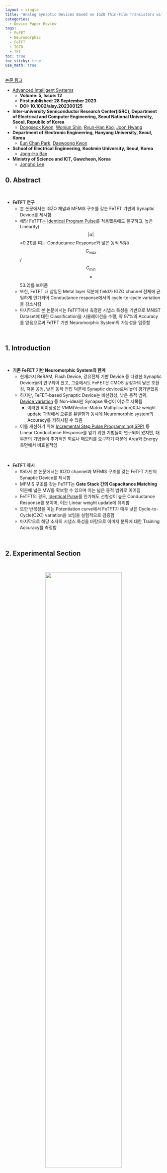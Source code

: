 ```yaml
---
layout : single
title: "Analog Synaptic Devices Based on IGZO Thin-Film Transistors with a Metal–Ferroelectric–Metal–Insulator–Semiconductor Structure for High-Performance Neuromorphic Systems"   
categories: 
  - Device Paper Review
tags:
  - FeFET  
  - Neuromorphic       
  - FeTFT   
  - IGZO    
  - TFT   
toc: true
toc_sticky: true
use_math: true
---
```



[논문 링크](https://advanced.onlinelibrary.wiley.com/doi/full/10.1002/aisy.202300125)         

- [Advanced Intelligent Systems](https://advanced.onlinelibrary.wiley.com/journal/26404567)
  - **Volume: 5, Issue: 12**   
  - **First published: 28 September 2023**   
  - **DOI: 10.1002/aisy.202300125**     
- **Inter-university Semiconductor Research Center(ISRC), Department of Electrical and Computer Engineering, Seoul National University, Seoul, Republic of Korea**      
  - [Dongseok Kwon](https://ieeexplore.ieee.org/author/37089216638), [Wonjun Shin](https://ieeexplore.ieee.org/author/37086992826), [Ryun-Han Koo](https://ieeexplore.ieee.org/author/37089391606), [Joon Hwang](https://ieeexplore.ieee.org/author/37088877534)   
- **Department of Electronic Engineering, Hanyang University, Seoul, Korea**      
  - [Eun Chan Park](https://ieeexplore.ieee.org/author/605152447968478), [Daewoong Kwon](https://ieeexplore.ieee.org/author/37402105900)   
- **School of Electrical Engineering, Kookmin University, Seoul, Korea**   
  - [Jong-Ho Bae](https://ieeexplore.ieee.org/author/37960975600)  
- **Ministry of Science and ICT, Gawcheon, Korea**   
  - [Jongho Lee](https://ieeexplore.ieee.org/author/37085367913)   


## 0. Abstract    

&nbsp;

- **FeTFT 연구**   
  - 본 논문에서는 IGZO 채널과 MFMIS 구조를 갖는 FeTFT 기반의 Synaptic Device를 제시함   
  - 해당 FeTFT는 [Identical Program Pulse](https://miniharu22.github.io/device%20paper%20review/neuro0/#2-experimental)를 적용했음에도 불구하고, 높은 Linearity($$\vert \alpha \vert$$=0.21)를 띠는 Conductance Response와 넓은 동적 범위($$G_{max}$$/$$G_{min}$$ $$\approx$$ 53.2)를 보여줌    
  - 또한, FeTFT 내 삽입된 Metal layer 덕분에 field가 IGZO channel 전체에 균일하게 인가되어 Conductance response에서의 cycle-to-cycle variation을 감소시킴    
  - 마지막으로 본 논문에서는 FeTFT에서 측정한 시냅스 특성을 기반으로 MNIST Dataset에 대한 Classification을 시뮬레이션을 수행, 약 97%의 Accuracy를 얻음으로써 FeTFT 기반 Neuromorphic System의 가능성을 입증함    

&nbsp;

## 1. Introduction   

&nbsp;

- **기존 FeFET 기반 Neuromorphic System의 한계**   
  - 현재까지 ReRAM, Flash Device, 강유전체 기반 Device 등 다양한 Synaptic Device들이 연구되어 왔고, 그중에서도 FeFET은 CMOS 공정과의 낮은 호환성, 저온 공정, 낮은 동작 전압 덕분에 Synaptic device로써 높이 평가받았음   
  - 하지만, FeFET-based Synaptic Device는 비선형성, 낮은 동적 범위, [Device variation](https://miniharu22.github.io/device%20paper%20review/fe1/) 등 Non-ideal한 Synapse 특성이 이슈로 지목됨    
    - 이러한 비이상성은 VMM(Vector-Matrix Multiplication)이나 weight update 과정에서 오류를 유발함과 동시에 Neuromorphic system의 Accuracy를 저하시킬 수 있음   
  - 이를 개선하기 위해 [Incremental Step Pulse Programming(ISPP)](https://miniharu22.github.io/device%20paper%20review/neuro0/) 등 Linear Conductance Response를 얻기 위한 기법들이 연구되어 왔지만, 대부분의 기법들이 추가적인 회로나 메모리를 요구하기 때문에 Area와 Energy 측면에서 비효율적임   

&nbsp;

- **FeTFT 제시**   
  - 따라서 본 논문에서는 IGZO channel과 MFMIS 구조를 갖는 FeTFT 기반의 Synaptic Device를 제시함    
  - MFMIS 구조를 갖는 FeTFT는 **Gate Stack 간의 Capacitance Matching** 덕분에 넓은 MW를 확보할 수 있으며 이는 넓은 동적 범위로 이어짐    
  - FeTFT의 경우, [Identical Pulse](https://miniharu22.github.io/device%20paper%20review/neuro0/#2-experimental)를 인가해도 선형성이 높은 Conductance Response를 보이며, 이는 Linear weight update에 유리함   
  - 또한 반복성을 띠는 Potentiation curve에서 FeTFT가 매우 낮은 Cycle-to-Cycle(C2C) variation을 보임을 실험적으로 검증함    
  - 마지막으로 해당 소자의 시냅스 특성을 바탕으로 이미지 분류에 대한 Training Accuracy를 측정함   

&nbsp;

## 2. Experimental Section    

&nbsp;

<div align="center">
  <img src="/assets/images/Ferro/23.png" width="70%" height="70%" alt=""/>
  <p><em></em></p>
</div>

&nbsp;  

- **MFMIS-FeTFT Process Flow**   
  - 본 논문에서 제안한 MFMIS FeTFT의 Process Flow는 Fig.S15에 제시되며 다음의 과정을 밟음   
    - Bottom Gate로써 45nm TiN을 Buffer Oxide 위에 증착 후 Patterning    
    - 8nm HZO를 강유전층으로 증착    
    - Floating Gate로써 25nm TiN을 증착 후 Patterning    
      - **Bottom Gate와 Floating Gate 사이의 Area Ratio(AR)는 HZO layer에 걸리는 field의 제어를 위해 엔지니어링이 가능**   
    - 강유전성의 유도를 위해 HZO layer는 N2 ambient에서 500°C로 Annealing    
    - 8nm ZrO2를 Insulator Layer로써 증착    
    - RF Sputtering을 통해 a-IGZO를 Channel layer로써 증착 후 Patterning    
      - IGZO는 1시간동안 350°C로 O2 Annealing을 수행    
    - DC Sputtering을 통해 Mo를 S/D eletrode로써 증착      
  - 제작한 FeTFT는 상온에서 [Agilent B1500A](https://miniharu22.github.io/device%20paper%20review/fe2/#2-2-measurement)를 통해 측정 및 분석이 수행됨   

&nbsp;

<div align= 'center'>
    $$X^l = f(X^{l-1}(G_+^l-G_-^l))$$
    <p><em>Active value in the layer</em></p>
</div> 


<div align= 'center'>
    $$\delta^1 = \delta^2(G_+^2-G_-^2)^T f'$$
    <p><em>Delta value in the hidden layer</em></p>
</div> 

&nbsp;

- **neuromorphic System Simulaton**   
  - 측정된 FeTFT의 Synapse 특성을 기반으로 NN Simulation을 Pytorch로 수행    
  - MNIST Image Classification을 위해 (28x28)→(16x16)→(10)의 FC layer를 구축   
  - Training의 batch size는 100으로 설정    
  - Hidden layer에는 ReLU Activation 사용     
    - 1st, 2nd layer의 Activaed value $$X_l$$은 위 첫번째 수식으로 표현됨    
    - $$f$$는 활성화 함수이며, $$G_+^l$$와 $$G_-^l$$는 FeTFT의 Conductance에 해당   
    - $$X^0$$는 Input layer의 matrix로 단순화를 위해 Maximum Conductance는 1로 설정함   
  - Output layer에는 Softmax를 사용   
    - Output lyaer에서는 $$X^2$$와 실제 label을 고려하여 Cross-entropy loss와 $$\delta^2$$를 계산함    
    - Hidden layer에서의 $$\delta^1$$는 위 두번째 수식으로 표현됨    
    - $$f'$$는 ReLU의 도함수이며, $$(G_+^2-G_-^2)^T$$는 Conductance 차이의 전치행렬임    
  - Loss function은 Cross-entropy를 적용   


&nbsp;

## 3. Results & Discussion   
### 3-1. Electrical Characteristics of the FeTFTs   

&nbsp;

<div align="center">
  <img src="/assets/images/Ferro/21.png" width="100%" height="100%" alt=""/>
  <p><em></em></p>
</div>

&nbsp;   

- **IGZO Channel**   
  - Fig.1(a)와 Fig.1(b)는 각각 MFMIS 구조 FeTFT의 3D Schematic과 Source/Drain 사이의 단면도를 보여주며, Fig.1(c)는 TEM 이미지를 나타냄    
  - 본 논문에서 제시한 FeTFT는 Channel material로써 **IGZO**를 사용하는데 이는 저온 공정에서 증착이 가능함    
    - 이전 논문들에 따르면 [HZO의 강유전성을 발현시키기 위해서는 500°C의 Annealing을 수행하는데](https://miniharu22.github.io/device%20paper%20review/fe3/#2-experiments), **IGZO는 500°C보다 낮은 온도에서 증착이 가능함**([2T0C 논문에서는 250°C 라고 설명](https://miniharu22.github.io/device%20paper%20review/TC1/#2-device-fabrication))    
    - 또한, IGZO channel을 사용하는 TFT는 높은 [On/Off current ratio](https://miniharu22.github.io/device%20paper%20review/TC1/#1-introduction)를 보여주는데, **이는 넓은 동적 범위를 확보하는데 유리함**     

&nbsp;

- **Capacitane Matching**
  - FeTFT의 MFMIS 구조에서 Metal-Insulator-Semiconductor(MIS)의 면적($$A_{\text{MOS}}$$)과 Metal-Ferro-Metal(MFM)의 면적($$A_{\text{FE}}$$)간의 비율(Area Ratio, AR)은 엔지니어링이 가능함    
    - **즉, 이는 MIS와 MFM의 Capacitance 비율은 $$A_{\text{MOS}}$$와 $$A_{\text{FE}}$$의 비율로 조절이 가능함을 의미**    
  - **AR($$A_{\text{MOS}}$$ : $$A_{\text{FE}}$$)를 증가시킴으로써 MFM에 걸리는 field의 세기를 증가시켜 강유전체의 분극을 극대화하고, 결과적으로 MW를 향상시킴**   
    - 또한 Capacitance Matching을 적절히 조절하면, [Insulator에 걸리는 field를 감소시켜 소자의 Reliability를 향상시킬 수 있음](https://miniharu22.github.io/device%20paper%20review/fe4/#3-3-feil-field-analysis)     
  - Fig.1(d)는 100kHz 주파수에서의 **PUND(Positive-Up-Negative-Down)** 측정으로 얻은 MFM 구조의 Voltage sweep에 따른 IV 특성을 Plot함   
    - Fig.1(e)는 동일한 PUND 측정 조건에서 전압에 따른 분극 값을 나타내며, 해당 측정 결과에서 잔류 분극($$2P_r$$)은 약 46μC/cm² 으로 나타남    
    - 아래 Fig.S(1)은 Voltage Sweep 범위에 따른 CV curve에 대한 Plot   


&nbsp;

<div align="center">
  <img src="/assets/images/Ferro/22.png" width="80%" height="80%" alt=""/>
  <p><em></em></p>
</div>

&nbsp;  

&nbsp;

<div align="center">
  <img src="/assets/images/Ferro/24.png" width="100%" height="100%" alt=""/>
  <p><em></em></p>
</div>

&nbsp;  

- **AR에 따른 WM 변화 분석**   
  - Fig.2(a)는 AR이 7:1로 맞춰진 FeTFT에서 Voltage Sweep에 따른 Transfer curve을 Plot한 것으로 강유전층의 분극 현상에 따른 hysteresis loop를 확인할 수 있음   
    - 소자의 Channel width와 length는 각각 30µm와 20µm로 설정됨    
    - 40nA의 Constant current에서 측정된 MW는 약 3.8V로 확인됨    
  - Fig.2(b)에서는 AR에 따른 FeTFT의 MW를 측정한 것으로 **동일한 $$A_{\text{MOS}}$$ 조건에서 AR이 증가할수록 MFM layer의 Capacitance가 감소한다는 점에 주목해야함**     
    - **즉, AR이 증가함에 따라 MFM layer에 걸리는 field의 세기가 증가하므로 MFM의 분극을 최대화할 수 있게 되며 이를 통해 MW를 극대화할 수 있음**   
  - Fig.2(c)는 AR에 따른 $$V_th$$와 MW의 변화에 대한 Plot    

&nbsp;

> **Capacitance vs Field**   
>   - Capacitance가 감소하면 Field가 증가하는 이유는 다음의 수식에서 유도 가능   
>       - $$Q$$ = $$CV$$   
>       - $$E$$ = $$\frac{V}{d}$$    
>   - 위 수식을 정리하면, $$E$$ = $$\frac{Q}{Cd}$$ 이므로, Capacitance가 감소하면 field의 세기가 증가하게 됨   
>   - 정성적으로 설명하면, 동일한 양의 전하를 저장해야 할때 Capacitance가 작을수록 더 큰 전압이 요구됨    
>       - 즉, 해당 층에 분배되는 전압의 크기가 증가하며 이에 따라 Field가 증가함   


&nbsp;

### 3-2. Synaptic Characteristics of the FeTFTs    

&nbsp;

- **FeTFT의 시냅스 동작**   
  - 본 논문에서 제시된 MFMIS Gate stack FeTFT는 Channel Conductance($$G$$)를 조절함으로써 Synaptic Device로 사용 가능     
  - Nenuromorphic system에서 $$G$$는 Synaptic weight를 결정하는데 사용되며, $$G$$의 변화는 강유전층의 분극 스위칭을 통해 구현됨    

&nbsp;

<div align="center">
  <img src="/assets/images/Ferro/25.png" width="80%" height="80%" alt=""/>
  <p><em></em></p>
</div>

&nbsp;  

- **PGM Pulse에 따른 $$G$$ 측정**
  - Fig.3(a)는 PGM Pulse(5V, 100μs)의 개수를 증가시키면서 측정한 FeTFT의 Transfer curve를 보여줌    
    - PGM Pulse 인가하기 전에, 10회의 ERS Pulse(-5V, 10ms)를 인가하여 FeTFT를 초기화함     
    - **ERS Pulse 인가 후, 강유전층에는 아래 방향의 분극이 형성되어 IGZO 채널 내 전자를 공핍(Depletion)시키고, $$G$$를 감소시킴**       
  - **PGM Pulse 인가 후에는 반대로 분극 반향을 위로 전환시키기 때문에 Channel에 전자를 축적시킴으로써 $$G$$가 증가되는데, 점진적으로 증가됨이 확인됨**       
 

&nbsp;

- **Linear $$G$$ Response**   
  - Fig.3(b)는 PGM Pulse의 개수에 따른 FeTFT의 $$G$$ Response를 확인 가능한데, **PGM Pulse 수가 증가함에 따라 $$G$$ Response가 linear하게 나타남이 보여짐**  
  - 대부분의 연구에서는 Non-linear한 G Response를 완화하기 위해 [Incremental Step Pulse Programming(ISPP)]((https://miniharu22.github.io/device%20paper%20review/neuro0/))을 적용함    
    - 하지만, Incremental PGM Pulse를 생성하면 별도의 회로가 추가되야 하는데 이는 Neuromorphic system의 효율을 저하시킴     
    - **이러한 관점에서, Identical Pulse를 적용해도 Linear $$G$$ Response를 보이는 FeTFT는 Neuromorphic System에서 큰 이점을 가짐**   
  - 일부 Charge Trapping 기반 Synaptic Device는 Subthreshold region에서도 Linear G Response을 보이지만, [FET의 Subthreshold current는 전압 변화에 매우 민감하기 때문에](https://miniharu22.github.io/device%20paper%20review/fe1/#3-1-ferro--variation) Neuromorphic system의 performance에 악영향을 줄 수 있음    
    - 반면, 본 논문에서 제시한 FeTFT는 Subthreshold region에서도 Linearity를 유지하기 때문에 이 또한 Neuromorphic system에서 큰 이점을 제공함   

&nbsp;

<div align="center">
  <img src="/assets/images/Ferro/26.png" width="100%" height="100%" alt=""/>
  <p><em></em></p>
</div>

&nbsp;  

- **AR에 따른 $$G$$ Response**    
  - 본 논문에서는 다양한 AR에 따른 $$G$$ Response를 분석함     
  - Fig.3(c)에서 확인할 수 있듯이, AR이 7:1인 FeTFT는 동일한 동적 범위($$G_{max}$$/$$G_{mix}$$) 내에서 제일 선형성이 높은 $$G$$ Response를 보임     
    - Fig.S(5)를 보면, AR이 4:1, 6:1 FeTFT도 상대적으로 좁은 동적 범위 내에서는 선형적인 $$G$$ Response를 보이긴했지만, 결국 7:1 FeTFT보다는 부족함    
  - Fig.S(6)과 Fig.S(7)은 각각 동일한 Programming 시간($$t_{pgm}$$)에서 AR에 따른 $$G$$ Response와 AR이 7:1일 때 다양한 $$t_{pgm}$$에 다른 $$G$$ Response를 Plot함   

&nbsp;

- **$$\Delta V_{th}$$와 Linear $$G$$ Response**   
  - Fig.S(8)의 경우, 서로 다른 AR을 가진 FeTFT의 Transfer curve를 $$V_th$$에 대해 Normalization을 수행한 것으로 각각의 FeTFT의 curve가 거의 동일한 것이 확인됨    
  - Fig.S(8b)에서는 $$\Delta V_{th}$$를 PGM Pulse의 개수에 따른 함수로 표현하였는데, FeTFT에 PGM Pulse를 인가함에 따라 Transfer curve가 $$\Delta V_{th}$$만큼 left-shift되는 것을 확인 가능하며, 이에 따라 $$I_D$$ 값도 변함     
    - 여기서 주목해야하는 점은 **$$\Delta V_{th}$$에 의한 $$I_D$$의 변화와 PGM Pulse에 의한 $$\Delta V_{th}$$가 서로 상쇄된다면, PGM Pulse 수에 따라 $$I_D$$가 선형적으로 증가함으로써 Linear $$G$$ Response를 유도할 수 있다는 것임**   
  - 이에 본 논문에서는 주어진 동적 범위 내에서 상기한 조건을 만족시키도록 FeTFT의 AR을 엔지니어링함으로써 $$G$$의 선형성을 제어함(Fig.S(8c) 참고)        
    - AR이 4:1인 FeTFT에서는 MW가 좁기 때문에 $$\Delta V_{th}$$가 PGM Pulse에 의해 빠르게 Saturation됨    
    - 반면, AR이 증가하면 $$\Delta V_{th}$$의 Saturation value도 증가함    
    - 결과적으로 AR이 7:1인 FeTFT에서 Lienar한 $$G$$ Response를 추출할 수 있었음   

&nbsp;

<div align="center">
  <img src="/assets/images/Ferro/27.png" width="80%" height="80%" alt=""/>
  <p><em></em></p>
</div>

&nbsp;  

- **PGM Pulse의 세기에 따른 $$G$$ Linearity**       
  - Fig.3(d)에서는 200μs의 Pulse width에서 다양한 PGM Pulse의 세기(Amplitude)에 따른 $$G$$ Response를 Plot한 것으로 다양한 Pulse amplitude에서도 높은 선형성을 확인 가능    
  - PGM Voltage가 5V일 때의 동적 범위는 약 53.2로 이는 기존의 다른 강유전체 기반 Synaptic Device보다 높은 수치인데, 특히 PGM Voltage가 4.5V일 때는 70개 이상의 weight level을 높은 선형성과 함께 표현 가능함     
    - Fig.S(9)에서는 각 $$G$$ Response에 대한 Fitting 결과를 표현함    
  - Fig.S(10)에서는 본 논문에서 제시한 FeTFT의 Retention 특성을 나타낸 것으로 FeTFT가 NVM로써 활용될 수 있음을 확인 가능함    

&nbsp;

<div align="center">
  <img src="/assets/images/Ferro/28.png" width="80%" height="80%" alt=""/>
  <p><em></em></p>
</div>

&nbsp;  

- **C2C variation 측정**   
  - MFIS 구조의 FeFET은 분균일한 분극(Inhomogeneous Polarization)으로 인해 Channel Conducatance의 불균일성과 $$G$$ Response의 Variation이 야기됨    
  - 반면, MFMIS 구조의 FeTFT는 **Floating Gate의 Metal layer가 강유전층 내의 불균일한 분극을 보정해준다는 점**이 특징임(Fig.4(a) 참고)   
    - **Floating Gate를 통과한 field는 IGZO channel 전체에 균일하게 적용되며 결과적으로 Channel Conductance를 균일하게 만들고 C2C(Cycle-to-Cycle) Variation을 개선시킴**   
  - Fig.4(b)는 C2C variation을 평가하기 위해 Identical PGM Pulse를 5회동안 반복 적용한 FeTFT의 $$G$$ Response를 측정한 것으로 각 $$G$$ Response는 20회의 ERS Pulse를 통해 $$G$$ level을 초기화한 후 측정됨    
    - 측정 결과, 거의 동일한 수준의 $$G$$ Response가 관찰되었으며, C2C variation도 매우 낮은 수준($$\sigma$$ = 0.47%)로 나타난 동시에 높은 선형성도 관측됨    

&nbsp;

### 3-3. Network Simulation    

&nbsp;

<div align="center">
  <img src="/assets/images/Ferro/29.png" width="80%" height="80%" alt=""/>
  <p><em></em></p>
</div>

&nbsp; 

- **Weight 표현**   
  - FeFET의 On-chip Train Performance를 평가하기 위해 (28x28)→(16x16)→(10)의 FC Layer Network를 설계 후, MNIST Dataset에 대한 Image Classification을 수행함(Fig.5(a) 참고) 
  - **2개의 FeFET이 하나의 weight($$W$$)를 나타내며, $$W$$ = $$G_+$$-$$G_-$$로 정의됨**   
    - **여기서 $$G_+$$와 $$G_-$$는 각각 Positive weight와 Negative weight를 나타내기 위한 FeFET의 Conductance애 해당**(Fig.5(b) 참고)     
    - 각 FeFET의 $$G$$는 강유전층의 Polarization state에 의해 조절됨   
  - **Current Mirror 회로를 통해 $$G_+$$ Array와 $$G_-$$ Array로부터의 전류 차를 산출할 수 있으며, 이 전류 차이는 Pulse-width modulation 회로에서 Pulse width 신호로 변환함**    

&nbsp;

- **Weight update**    
  - 신경망 학습은 Pytorch 프레임워크로 수행되었으며, FeTFT에서 측정된 다음의 특성들이 고려됨    
    - $$G$$ Response Linearity    
    - Weight Precison (Conductance level)   
    - C2C Variation    
    - Dynamic Range   
  - 특히, FeTFT의 Linear $$G$$ Response를 최대한 활용하기 위해, **Synaptic Device의 Poteniation만을 사용하는 Manhattan weight update 기법을 채택함**(fig.5(c) 참고)     
    - **$$\Delta W$$가 0일 경우, PGM Pulse를 인가하지 않음**    
    - **$$\Delta W$$가 업데이트 임계값($$\Delta_{th}$$)보다 클 경우, 하나의 PGM Pulse가 Positive weight를 표현하는 FeTFT에 인가됨**    
    - **$$\Delta W$$이 -$$\Delta_{th}$$보다 작을 경우, Negative weight를 표현하는 FeTFT에 인가됨**    
    - 이후, 단일 PGM Pulse를 통해 weight를 업데이트    

&nbsp;

<div align="center">
  <img src="/assets/images/Ferro/30.png" width="70%" height="70%" alt=""/>
  <p><em></em></p>
</div>

&nbsp; 

- **단방향 업데이트 이슈**
  - 다만, 학습 중에서 두 FeTFT 중 하나가 Maximum $$G$$에 도달하면 Update가 단방향으로만 이뤄질 수도 있음    
    - 이 경우 두 FeTFT에 대해 ERS Pulse를 통해 초기화를 수행 후   
    - Maximum $$G$$를 가진 FeTFT에 PGM Pulse를 적용하여 이전 weight 값에 도달하게 함   
    - 이후, 해당 Device pair를 통해 weight를 양방향으로 update할 수 있음(Fig.S(13) 참고)    
  - 해당 방식을 통해 **Synaptic Device의 Potentiation 부분만을 사용함으로써 weight가 선형적/대칭적으로 업데이트될 수 있도록 할 수 있고 따라서 Accuracy가 향상됨**     
  - 또한, Incremental PGM/ERS Pulse를 생성해야 할 HW의 부담이 줄어들어 System의 전력 소비 및 면적 점유율 측면에서 이점을 가짐   

&nbsp;

- **Train Acc 측정 결과**      
  - Fig.5(d)에서 확인할 수 있듯이, Classification Accuracy는 Train epoch에 대해서 평가되었으며 측정 결과는 다음과 같음    
    - 앞서 측정된 PGM 조건에서 학습을 수행한 결과, 약 96.3%의 높은 Accuracy를 달성했으며, 특히 PGM Pulse가 4.5V일 때는 97% 이상의 Accuracy가 확인됨   
  - 물론 Pytorch로 측정된 Accuracy의 경우, 이를 Spice simualtion으로 진행한다면 기생 Capacitance와 Resistance 성분에 의해 저하될 수 있음에 주의해야함   

&nbsp;

